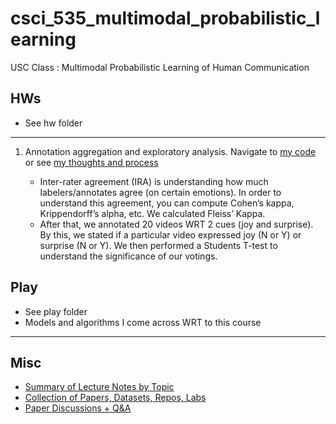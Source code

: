 # csci_535_multimodal_probabilistic_learning
 USC Class : Multimodal Probabilistic Learning of Human Communication

## HWs 

- See hw folder
---

1. Annotation aggregation and exploratory analysis. Navigate to [my code](https://github.com/Brinkley97/csci_535_multimodal_probabilistic_learning/blob/main/hw/1-annotation_aggregation_and_exploratory_analysis/main.ipynb) or see [my thoughts and process](https://detraviousjbrinkley.notion.site/HW-1-Annotation-aggregation-and-exploratory-analysis-Due-e60bdf637f5b40d98c296a7280e1b520) 

   - Inter-rater agreement (IRA) is understanding how much labelers/annotates agree (on certain emotions). In order to understand this agreement, you can compute Cohen’s kappa, Krippendorff’s alpha, etc. We calculated Fleiss’ Kappa. 
   - After that, we annotated 20 videos WRT 2 cues (joy and surprise). By this, we stated if a particular video expressed joy (N or Y) or surprise (N or Y). We then performed a Students T-test to understand the significance of our votings. 

## Play

- See play folder
- Models and algorithms I come across WRT to this course

---

## Misc

- [Summary of Lecture Notes by Topic](https://detraviousjbrinkley.notion.site/A-Survey-of-Multimodal-Probabilistic-Learning-for-Human-Communication-and-Emotion-Recognition-d40cab0081024276b876ae0de4204dc7)
- [Collection of Papers, Datasets, Repos, Labs](https://detraviousjbrinkley.notion.site/Collection-of-Papers-Datasets-Repos-Labs-for-exploring-a-project-for-CSCI-535-ba3e7f29268a44558e1098cf83e73f5c)
- [Paper Discussions + Q&A](https://detraviousjbrinkley.notion.site/535-Readings-38559bd46488407282981574f2a4507d)
